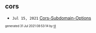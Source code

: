 ## cors


* <code>Jul 15, 2021</code> [Cors-Subdomain-Options](2021-07-15T00-08-24-cors-subdomain-options.md)

<sup><sub>generated 31 Jul 2021 08:53:14 by <a href='https://github.com/senorprogrammer/til'>til</a></sub></sup>
